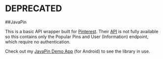 DEPRECATED
=============

##JavaPin

This is a basic API wrapper built for [Pinterest](http://pinterest.com). Their [API](http://pinterest.com/developers/api) is not fully available so this contains only the Popular Pins and User (Information) endpoint, which require no authentication.

Check out my [JavaPin Demo App](https://github.com/thunsaker/JavaPinDemo) (for Android) to see the library in use.

